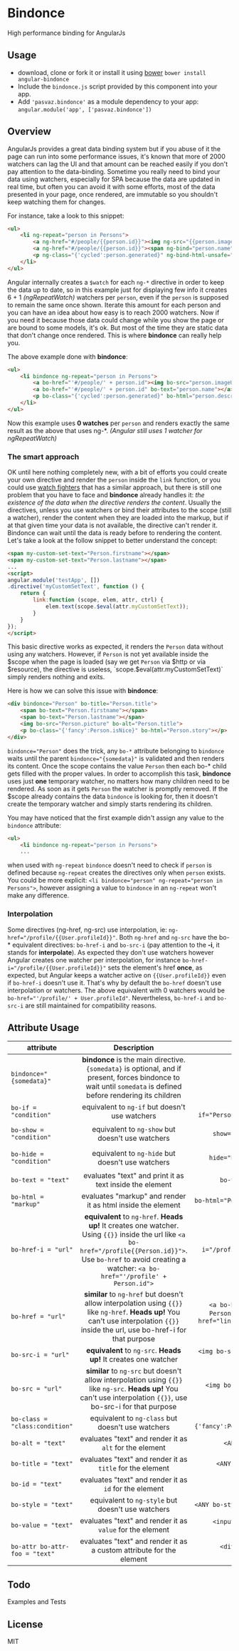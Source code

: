 Bindonce
========

High performance binding for AngularJs

## Usage
* download, clone or fork it or install it using [bower](http://twitter.github.com/bower/) `bower install angular-bindonce`
* Include the `bindonce.js` script provided by this component into your app.
* Add `'pasvaz.bindonce'` as a module dependency to your app: `angular.module('app', ['pasvaz.bindonce'])`

## Overview
AngularJs provides a great data binding system but if you abuse of it the page can run into some performance issues, it's known that more of 2000 watchers can lag the UI and that amount can be reached easily if you don't pay attention to the data-binding. Sometime you really need to bind your data using watchers, especially for SPA because the data are updated in real time, but often you can avoid it with some efforts, most of the data presented in your page, once rendered, are immutable so you shouldn't keep watching them for changes.

For instance, take a look to this snippet:
```html
<ul>
	<li ng-repeat="person in Persons">
		<a ng-href="#/people/{{person.id}}"><img ng-src="{{person.imageUrl}}"></a>
		<a ng-href="#/people/{{person.id}}"><span ng-bind="person.name"></span></a>
		<p ng-class="{'cycled':person.generated}" ng-bind-html-unsafe="person.description"></p>
	</li>
</ul>
```
Angular internally creates a `$watch` for each `ng-*` directive in order to keep the data up to date, so in this example just for displaying few info it creates 6 + 1 *(ngRepeatWatch)* watchers per `person`, even if the `person` is supposed to remain the same once shown. Iterate this amount for each person and you can have an idea about how easy is to reach 2000 watchers. Now if you need it because those data could change while you show the page or are bound to some models, it's ok. But most of the time they are static data that don't change once rendered. This is where **bindonce** can really help you.

The above example done with **bindonce**:
```html
<ul>
	<li bindonce ng-repeat="person in Persons">
		<a bo-href="'#/people/' + person.id"><img bo-src="person.imageUrl"></a>
		<a bo-href="'#/people/' + person.id" bo-text="person.name"></a>
		<p bo-class="{'cycled':person.generated}" bo-html="person.description"></p>
	</li>
</ul>
```
Now this example uses **0 watches** per `person` and renders exactly the same result as the above that uses ng-*. *(Angular still uses 1 watcher for ngRepeatWatch)*

### The smart approach
OK until here nothing completely new, with a bit of efforts you could create your own directive and render the `person` inside the `link` function, or you could use [watch fighters](https://github.com/abourget/abourget-angular) that has a similar approach, but there is still one problem that you have to face and **bindonce** already handles it: *the existence of the data when the directive renders the content*. Usually the directives, unless you use watchers or bind their attributes to the scope (still a watcher), render the content when they are loaded into the markup, but if at that given time your data is not available, the directive can't render it. Bindonce can wait until the data is ready before to rendering the content. 
Let's take a look at the follow snippet to better understand the concept:
```html
<span my-custom-set-text="Person.firstname"></span>
<span my-custom-set-text="Person.lastname"></span>
...
<script>
angular.module('testApp', [])
.directive('myCustomSetText', function () {
	return {
		link:function (scope, elem, attr, ctrl) {
			elem.text(scope.$eval(attr.myCustomSetText));
		}
	}
});
</script>
```
This basic directive works as expected, it renders the `Person` data without using any watchers. However, if `Person` is not yet available inside the $scope when the page is loaded (say we get `Person` via $http or via $resource), the directive is useless, `scope.$eval(attr.myCustomSetText)` simply renders nothing and exits.

Here is how we can solve this issue with **bindonce**:
```html
<div bindonce="Person" bo-title="Person.title">
	<span bo-text="Person.firstname"></span>
	<span bo-text="Person.lastname"></span>
	<img bo-src="Person.picture" bo-alt="Person.title">
	<p bo-class="{'fancy':Person.isNice}" bo-html="Person.story"></p>
</div>
```
`bindonce="Person"` does the trick, any `bo-*` attribute belonging to `bindonce` waits until the parent `bindonce="{somedata}"` is validated and then renders its content. Once the scope contains the value `Person` then each bo-* child gets filled with the proper values. In order to accomplish this task, **bindonce** uses just **one** temporary watcher, no matters how many children need to be rendered. As soon as it gets `Person` the watcher is promptly removed. If the $scope already contains the data `bindonce` is looking for, then it doesn't create the temporary watcher and simply starts rendering its children.

You may have noticed that the first example didn't assign any value to the `bindonce` attribute:
```html
<ul>
	<li bindonce ng-repeat="person in Persons">
	...
```
when used with `ng-repeat` `bindonce` doesn't need to check if `person` is defined because `ng-repeat` creates the directives only when `person` exists. You could be more explicit: `<li bindonce="person" ng-repeat="person in Persons">`, however assigning a value to `bindonce` in an `ng-repeat` won't make any difference.

### Interpolation
Some directives (ng-href, ng-src) use interpolation, ie: `ng-href="/profile/{{User.profileId}}"`. 
Both `ng-href` and `ng-src` have the bo-* equivalent directives: `bo-href-i` and `bo-src-i` (pay attention to the **-i**, it stands for **interpolate**). As expected they don't use watchers however Angular creates one watcher per  interpolation, for instance `bo-href-i="/profile/{{User.profileId}}"` sets the element's href **once**, as expected, but Angular keeps a watcher active on `{{User.profileId}}` even if `bo-href-i` doesn't use it.
That's why by default the `bo-href` doesn't use interpolation or watchers. The above equivalent with 0 watchers would be `bo-href="'/profile/' + User.profileId"`. Nevertheless, `bo-href-i` and `bo-src-i` are still maintained for compatibility reasons.

## Attribute Usage
| 	attribute | 	Description | 	Example  |
| ------------- |:-------------:| -----:|
| `bindonce="{somedata}"`| **bindonce** is the main directive. `{somedata}` is optional, and if present, forces bindonce to wait until `somedata` is defined before rendering its children  | `bindonce="Person"` |
| `bo-if = "condition"`     | equivalent to `ng-if` but doesn't use watchers |`<ANY bo-if="Person.isPublic"></ANY>`|
| `bo-show = "condition"`     | equivalent to `ng-show` but doesn't use watchers |`<ANY bo-show="Person.isPublic"></ANY>`|
| `bo-hide = "condition"`     | equivalent to `ng-hide` but doesn't use watchers |`<ANY bo-hide="Person.isPrivate"></ANY>`|
| `bo-text = "text"`      | evaluates "text" and print it as text inside the element | `bo-text="Person.name"` |
| `bo-html = "markup"`      | evaluates "markup" and render it as html inside the element |`bo-html="Person.description"`|
| `bo-href-i = "url"`      | **equivalent** to `ng-href`. **Heads up!** It creates one watcher. Using `{{}}` inside the url like `<a bo-href="/profile{{Person.id}}">`. Use `bo-href` to avoid creating a watcher: `<a bo-href="'/profile' + Person.id">` |`<a bo-href-i="/profile{{Person.id}}"></a>`|
| `bo-href = "url"`      | **similar** to `ng-href` but doesn't allow interpolation using `{{}}` like `ng-href`. **Heads up!** You can't use interpolation `{{}}` inside the url, use bo-href-i for that purpose |`<a bo-href="'/profile' + Person.id"></a>` or `<a bo-href="link" bo-text="Link"></a>`|
| `bo-src-i = "url"`      | **equivalent** to `ng-src`. **Heads up!** It creates one watcher |`<img bo-src-i="{{picture}}" bo-alt="title">`|
| `bo-src = "url"`      | **similar** to `ng-src` but doesn't allow interpolation using `{{}}` like `ng-src`. **Heads up!** You can't use interpolation `{{}}`, use bo-src-i for that purpose |`<img bo-src="picture" bo-alt="title">`|
| `bo-class = "class:condition"`      | equivalent to `ng-class` but doesn't use watchers |`<span bo-class="{'fancy':Person.condition}">`|
| `bo-alt = "text"`      | evaluates "text" and render it as `alt` for the element |`<ANY bo-alt="title">`|
| `bo-title = "text"`      | evaluates "text" and render it as `title` for the element |`<ANY bo-title="title">`|
| `bo-id = "text"`      | evaluates "text" and render it as `id` for the element |`<ANY bo-id="id">`|
| `bo-style = "text"`      | equivalent to `ng-style` but doesn't use watchers |`<ANY bo-style="{color:red}">`|
| `bo-value = "text"`      | evaluates "text" and render it as `value` for the element |`<input type="radio" bo-value="value">`|
| `bo-attr bo-attr-foo = "text"`      | evaluates "text" and render it as a custom attribute for the element |`<div bo-attr bo-attr-foo="bar"></div>`|

## Todo
Examples and Tests

## License
MIT
